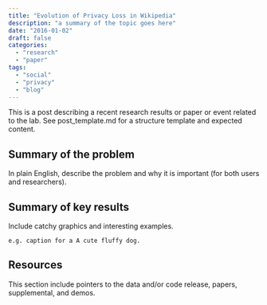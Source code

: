 ```yaml
---
title: "Evolution of Privacy Loss in Wikipedia"
description: "a summary of the topic goes here"
date: "2016-01-02"
draft: false
categories:
  - "research"
  - "paper"
tags:
  - "social"
  - "privacy"
  - "blog"
---
```


This is a post describing a recent research results or paper or event related to the lab. 
See post_template.md for a structure template and expected content. 

<!--more-->


Summary of the problem
-------------------------

In plain English, describe the problem and why it is important (for both users and researchers).


Summary of key results 
--------------------

Include catchy graphics and interesting examples. 

```
e.g. caption for a A cute fluffy dog.
```


Resources
--------------------

This section include pointers to the data and/or code release, papers, supplemental, and demos. 